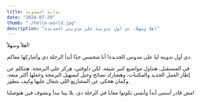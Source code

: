 ```yaml
---
title: بداية المدونة
date: "2024-07-29"
thumb: "./hello-world.jpg"
description: "اهلا وسهلا، دي اول تدوينة علي مدونتي الجديدة"
---
```


أهلاً وسهلاً!

دي أول تدوينة ليا على مدونتي الجديدة! أنا متحمس جدًا أبدأ الرحلة دي وأشاركها معاكم.

في المستقبل، هتناول مواضيع كتير شيقة. لكن دلوقتي، هركز على البرمجة. هنتكلم عن إطار العمل الجديد والمكتبات، وهشارك نصائح وحيل لتسهيل البرمجة وجعلها أكثر متعة. وكمان هحكي عن المشاريع اللي شغال عليها وكيف بتطور.

مش قادر أستنى أبدأ وأتمنى تكونوا معايا في الرحلة دي. يلا بينا نبدأ ونشوف فين هتوصلنا!